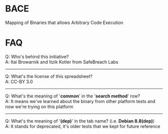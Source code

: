 # BACE
Mapping of Binaries that allows Arbitrary Code Execution

# FAQ
Q: Who's behind this initiative?  
A: Itai Browarnik and Itzik Kotler from SafeBreach Labs  

---  
Q: What's the license of this spreadsheet?  
A: CC-BY 3.0  

---  
Q: What's the meaning of '__common__' in the '__search method__' row?  
A: It means we've learned about the binary from other platform tests and now we're trying on this platform  

---  
Q: What's the meaning of '__(dep)__' in the tab name? (i.e. __Debian 8.8(dep)__)  
A: It stands for deprecated, it's older tests that we kept for future reference  
